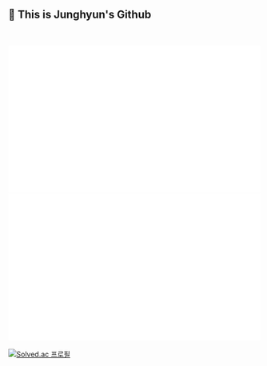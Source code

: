 ## 🌱 This is Junghyun's Github 
</br>

![overview.svg](https://github.com/junghyun21/github-stats-transparent/blob/5e7f70d2f34f0a6f5195273ed6f8801f2135b54f/generated/overview.svg)
![languages.svg](https://github.com/junghyun21/github-stats-transparent/blob/5e7f70d2f34f0a6f5195273ed6f8801f2135b54f/generated/languages.svg)


[![Solved.ac
프로필](http://mazassumnida.wtf/api/v2/generate_badge?boj=wjdgusdldi3080)](https://solved.ac/wjdgusdldi3080)